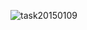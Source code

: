 ![task20150109](http://192.168.7.15:10080/uploads/tomtopwebsite/tomtopwebsite/b0a51f3fc8/task20150109.jpg)
